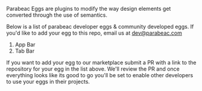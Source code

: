 Parabeac Eggs are plugins to modify the way design elements get converted through the use of semantics.

Below is a list of parabeac developer eggs & community developed eggs. If you'd like to add your egg to this repo, email us at dev@parabeac.com

 1. App Bar
 2. Tab Bar

 If you want to add your egg to our marketplace submit a PR with a link to the repository for your egg in the list above. We'll review the PR and once everything looks like its good to go you'll be set to enable other developers to use your eggs in their projects. 
